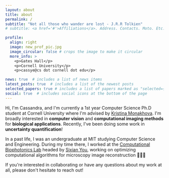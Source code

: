 ```yaml
---
layout: about
title: about
permalink: /
subtitle: "Not all those who wander are lost - J.R.R Tolkien"
# subtitle: <a href='#'>Affiliations</a>. Address. Contacts. Moto. Etc.

profile:
  align: right
  image: new_prof_pic.jpg
  image_circular: false # crops the image to make it circular
  more_info: >
    <p>Gates Hall</p>
    <p>Cornell University</p>
    <p>cassye@cs dot cornell dot edu</p>

news: true  # includes a list of news items
latest_posts: true  # includes a list of the newest posts
selected_papers: true # includes a list of papers marked as "selected={true}"
social: true  # includes social icons at the bottom of the page
---
```


Hi, I'm Cassandra, and I'm currently a 1st year Computer Science Ph.D student at Cornell University where I'm advised by [Kristina Monakhova](https://kristinamonakhova.com/). I'm broadly interested in **computer vision** and **computational imaging methods** for **biological applications**. Recently, I've been doing some work in **uncertainty quantification**!

In a past life, I was an undergraduate at MIT studying Computer Science and Engineering. During my time there, I worked at the [Computational Biophotonics Lab](https://yougroup.mit.edu/) headed by [Sixian You](https://sixianyou.mit.edu/), working on optimizing computational algorithms for microscopy image reconstruction :test_tube::dna::microscope:

If you're interested in collaborating or have any questions about my work at all, please don't hesitate to reach out!


<!-- Put your address / P.O. box / other info right below your picture. You can also disable any of these elements by editing `profile` property of the YAML header of your `_pages/about.md`. Edit `_bibliography/papers.bib` and Jekyll will render your [publications page](/al-folio/publications/) automatically.

Link to your social media connections, too. This theme is set up to use [Font Awesome icons](http://fortawesome.github.io/Font-Awesome/) and [Academicons](https://jpswalsh.github.io/academicons/), like the ones below. Add your Facebook, Twitter, LinkedIn, Google Scholar, or just disable all of them. -->